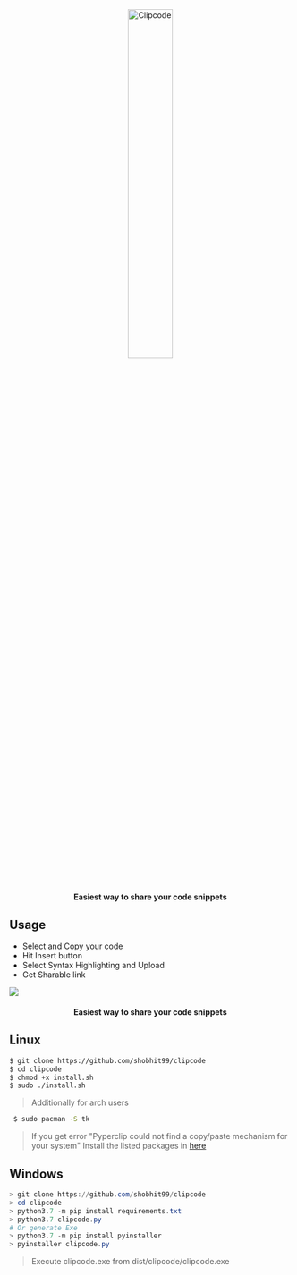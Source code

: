 <div align="center">
  <a href="clipco.de"><img src="https://i.imgur.com/qvolQzy.png" alt="Clipcode" width="40%" height="40%"></a><h4 align="center">Easiest way to share your code snippets</h4>
</div>

## Usage
+ Select and Copy your code
+ Hit Insert button
+ Select Syntax Highlighting and Upload
+ Get Sharable link

<div>
  <a href="https://marketplace.visualstudio.com/items?itemName=SmellyCharlie.clipcode"><img src="https://clipco.de/img/vs.png"></a><h4 align="center">Easiest way to share your code snippets</h4>
</div>

##  Linux
```bash
$ git clone https://github.com/shobhit99/clipcode
$ cd clipcode
$ chmod +x install.sh
$ sudo ./install.sh
```
> Additionally for arch users
```bash
 $ sudo pacman -S tk
```
> If you get error "Pyperclip could not find a copy/paste mechanism for your system" Install the listed packages in [here](https://pyperclip.readthedocs.io/en/latest/introduction.html#not-implemented-error) 

##  Windows
```powershell
> git clone https://github.com/shobhit99/clipcode
> cd clipcode
> python3.7 -m pip install requirements.txt
> python3.7 clipcode.py
# Or generate Exe
> python3.7 -m pip install pyinstaller
> pyinstaller clipcode.py
```
> Execute clipcode.exe from dist/clipcode/clipcode.exe

